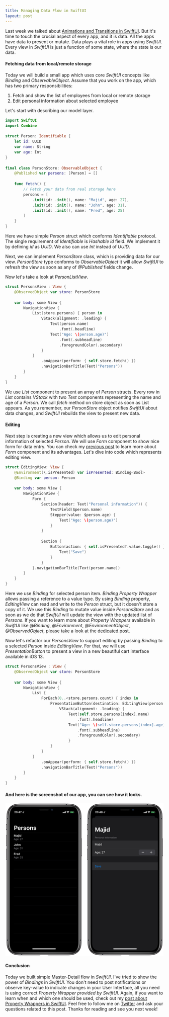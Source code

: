 ```yaml
---
title: Managing Data Flow in SwiftUI
layout: post
---
```


Last week we talked about [Animations and Transitions in SwiftUI](/2019/06/26/animations-in-swiftui/). But it's time to touch the crucial aspect of every app, and it is data. All the apps have data to present or mutate. Data plays a vital role in apps using *SwiftUI*. Every view in *SwiftUI* is just a function of some state, where the state is our data.

#### Fetching data from local/remote storage
Today we will build a small app which uses core *SwiftUI* concepts like *Binding* and *ObservableObject*. Assume that you work on the app, which has two primary responsibilities:

1. Fetch and show the list of employees from local or remote storage
2. Edit personal information about selected employee

Let's start with describing our model layer.

```swift
import SwiftUI
import Combine

struct Person: Identifiable {
    let id: UUID
    var name: String
    var age: Int
}

final class PersonStore: ObservableObject {
    @Published var persons: [Person] = []

    func fetch() {
        // Fetch your data from real storage here
        persons = [
            .init(id: .init(), name: "Majid", age: 27),
            .init(id: .init(), name: "John", age: 31),
            .init(id: .init(), name: "Fred", age: 25)
        ]
    }
}
```

Here we have simple *Person* struct which conforms *Identifiable* protocol. The single requirement of *Identifiable* is *Hashable* *id* field. We implement it by defining *id* as *UUID*. We also can use *Int* instead of *UUID*.

Next, we can implement *PersonStore* class, which is providing data for our view. *PersonStore* type conforms to *ObservableObject* it will allow *SwiftUI* to refresh the view as soon as any of *@Published* fields change.

Now let's take a look at *PersonListView*.

```swift
struct PersonsView : View {
    @ObservedObject var store: PersonStore

    var body: some View {
        NavigationView {
            List(store.persons) { person in
                VStack(alignment: .leading) {
                    Text(person.name)
                        .font(.headline)
                    Text("Age: \(person.age)")
                        .font(.subheadline)
                        .foregroundColor(.secondary)
                }
            }
                .onAppear(perform: { self.store.fetch() })
                .navigationBarTitle(Text("Persons"))
        }
    }
}
```

We use *List* component to present an array of *Person* structs. Every row in *List* contains *VStack* with two *Text* components representing the name and age of a *Person*. We call *fetch* method on store object as soon as List appears. As you remember, our *PersonStore* object notifies *SwiftUI* about data changes, and *SwiftUI* rebuilds the view to present new data. 

#### Editing
Next step is creating a new view which allows us to edit personal information of selected *Person*. We will use *Form* component to show nice form for data entry. You can check my [previous post](/2019/06/19/building-forms-with-swiftui/) to learn more about *Form* component and its advantages. Let's dive into code which represents editing view.

```swift
struct EditingView: View {
    @Environment(\.isPresented) var isPresented: Binding<Bool>
    @Binding var person: Person

    var body: some View {
        NavigationView {
            Form {
                Section(header: Text("Personal information")) {
                    TextField($person.name)
                    Stepper(value: $person.age) {
                        Text("Age: \(person.age)")
                    }
                }

                Section {
                    Button(action: { self.isPresented?.value.toggle() }) {
                        Text("Save")
                    }
                }
            }.navigationBarTitle(Text(person.name))
        }
    }
}
```

Here we use *Binding* for selected person item. *Binding Property Wrapper* allows passing a reference to a value type. By using *Binding* property, *EditingView* can read and write to the *Person* struct, but it doesn't store a copy of it. We use this *Binding* to mutate value inside *PersonsStore* and as soon as we do that *SwiftUI* will update the view with the updated list of *Persons*. If you want to learn more about *Property Wrappers* available in *SwiftUI* like @*Binding*, @*Environment*, @*EnvironmentObject*, *@ObservedObject*, please take a look at the [dedicated post](/2019/06/12/understanding-property-wrappers-in-swiftui/).

Now let's refactor our *PersonsView* to support editing by passing *Binding* to a selected *Person* inside *EditingView*. For that, we will use *PresentationButton* to present a view in a new beautiful cart interface available in iOS 13.

```swift
struct PersonsView : View {
    @ObservedObject var store: PersonStore

    var body: some View {
        NavigationView {
            List {
                ForEach(0..<store.persons.count) { index in
                    PresentationButton(destination: EditingView(person: self.$store.persons[index])) {
                        VStack(alignment: .leading) {
                            Text(self.store.persons[index].name)
                                .font(.headline)
                            Text("Age: \(self.store.persons[index].age)")
                                .font(.subheadline)
                                .foregroundColor(.secondary)
                            }
                    }
                }
            }
                .onAppear(perform: { self.store.fetch() })
                .navigationBarTitle(Text("Persons"))
        }
    }
}
```

#### And here is the screenshot of our app, you can see how it looks.
![managing-data-flow-in-swiftui](/public/managing-data-flow-in-swiftui.png)

#### Conclusion
Today we built simple Master-Detail flow in *SwiftUI*. I've tried to show the power of *Bindings* in *SwiftUI*. You don't need to post notifications or observe key-value to indicate changes in your User Interface, all you need is using correct *Property Wrapper provided by SwiftUI*. Again, if you want to learn when and which one should be used, check out my [post about Property Wrappers in SwiftUI](/2019/06/12/understanding-property-wrappers-in-swiftui/). Feel free to follow me on [Twitter](https://twitter.com/mecid) and ask your questions related to this post. Thanks for reading and see you next week!  
